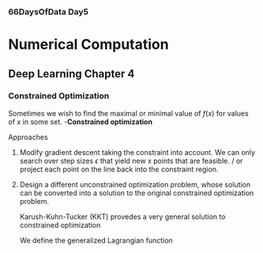 ### 66DaysOfData Day5

# Numerical Computation

## Deep Learning Chapter 4

### Constrained Optimization

Sometimes we wish to find the maximal or minimal value of $f(x)$ for values of x in some set. -**Constrained optimization** 

Approaches

1. Modify gradient descent taking the constraint into account. We can only search over step sizes $\epsilon$ that yield new x points that are feasible. / or project each point on the line back into the constraint region. 

2. Design a different unconstrained optimization problem, whose solution can be converted into a solution to the original constrained optimization problem.

   

   Karush-Kuhn-Tucker (KKT) provedes a very general solution to constrained optimization

   

   We define the generalized Lagrangian function 

   

   